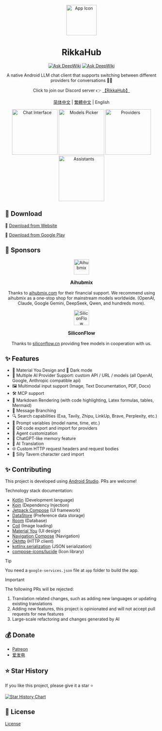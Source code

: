 <div align="center">
  <img src="docs/icon.png" alt="App Icon" width="100" />
  <h1>RikkaHub</h1>

  [![Ask DeepWiki](https://deepwiki.com/badge.svg)](https://deepwiki.com/rikkahub/rikkahub)
  [![Ask DeepWiki](https://img.shields.io/badge/zread.ai-blue?style=flat&logo=readthedocs)](https://zread.ai/rikkahub/rikkahub)

A native Android LLM chat client that supports switching between different providers for
conversations 🤖💬 

Click to join our Discord server 👉 [【RikkaHub】](https://discord.gg/9weBqxe5c4)

[简体中文](README_ZH_CN.md) | [繁體中文](README_ZH_TW.md) | English
</div>

<div align="center">
  <img src="docs/img/chat.png" alt="Chat Interface" width="150" />
  <img src="docs/img/models.png" alt="Models Picker" width="150" />
  <img src="docs/img/providers.png" alt="Providers" width="150" />
  <img src="docs/img/assistants.png" alt="Assistants" width="150" />
</div>

## 🚀 Download

🔗 [Download from Website]((https://github.com/jacob-ayang/rikkahub-armv7a/releases))

🔗 [Download from Google Play](https://play.google.com/store/apps/details?id=me.rerere.rikkahub)

## 💖 Sponsors

<div align="center">
  <img src="app/src/main/assets/icons/aihubmix-color.svg" alt="Aihubmix" width="50" />
  <p style="font-size: 16px; font-weight: bold;">Aihubmix</p>
  <p style="font-size: 14px;">Thanks to <a href="https://aihubmix.com?aff=pG7r">aihubmix.com</a> for their financial support. We recommend using aihubmix as a one-stop shop for mainstream models worldwide. (OpenAI, Claude, Google Gemini, DeepSeek, Qwen, and hundreds more).</p>
</div>
<div align="center">
  <img src="app/src/main/assets/icons/siliconflow.svg" alt="SiliconFlow" width="50" />
  <p style="font-size: 16px; font-weight: bold;">SiliconFlow</p>
  <p style="font-size: 14px;">Thanks to <a href="https://siliconflow.cn/">siliconflow.cn</a> providing free models in cooperation with us.</p>
</div>


## ✨ Features

- 🎨 Material You Design and 🌙 Dark mode
- 🔄 Multiple AI Provider Support: custom API / URL / models (all OpenAI, Google, Anthropic compatible api)
- 🖼️ Multimodal input support (Image, Text Documentation, PDF, Docx)
- 🛠️ MCP support
- 📝 Markdown Rendering (with code highlighting, Latex formulas, tables, Mermaid)
- 🪾 Message Branching
- 🔍 Search capabilities (Exa, Tavily, Zhipu, LinkUp, Brave, Perplexity, etc.)
- 🧩 Prompt variables (model name, time, etc.)
- 🤳 QR code export and import for providers
- 🤖 Agent customization
- 🧠 ChatGPT-like memory feature
- 📝 AI Translation
- 🌐 Custom HTTP request headers and request bodies
- 💌 Silly Tavern character card import

## ✨ Contributing

This project is developed using [Android Studio](https://developer.android.com/studio). PRs are
welcome!

Technology stack documentation:

- [Kotlin](https://kotlinlang.org/) (Development language)
- [Koin](https://insert-koin.io/) (Dependency Injection)
- [Jetpack Compose](https://developer.android.com/jetpack/compose) (UI framework)
- [DataStore](https://developer.android.com/topic/libraries/architecture/datastore) (Preference data
  storage)
- [Room](https://developer.android.com/training/data-storage/room) (Database)
- [Coil](https://coil-kt.github.io/coil/) (Image loading)
- [Material You](https://m3.material.io/) (UI design)
- [Navigation Compose](https://developer.android.com/develop/ui/compose/navigation) (Navigation)
- [Okhttp](https://square.github.io/okhttp/) (HTTP client)
- [kotlinx.serialization](https://github.com/Kotlin/kotlinx.serialization) (JSON serialization)
- [compose-icons/lucide](https://composeicons.com/icon-libraries/lucide) (Icon library)

> [!TIP]
> You need a `google-services.json` file at `app` folder to build the app.

> [!IMPORTANT]  
> The following PRs will be rejected: 
> 1. Translation related changes, such as adding new languages or updating existing translations
> 2. Adding new features, this project is opinionated and will not accept pull requests for new features
> 3. Large-scale refactoring and changes generated by AI

## 💰 Donate

* [Patreon](https://patreon.com/rikkahub)
* [爱发电](https://afdian.com/a/reovo)

## ⭐ Star History

If you like this project, please give it a star ⭐

[![Star History Chart](https://api.star-history.com/svg?repos=re-ovo/rikkahub&type=Date)](https://star-history.com/#re-ovo/rikkahub&Date)

## 📄 License

[License](LICENSE)
